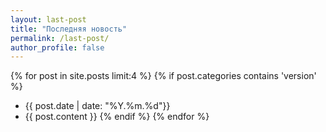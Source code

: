 ```yaml
---
layout: last-post
title: "Последняя новость"
permalink: /last-post/
author_profile: false
---
```


{% for post in site.posts limit:4 %}
{% if post.categories contains 'version' %}
- {{ post.date | date: "%Y.%m.%d"}} 
- {{ post.content }}
{% endif %}
{% endfor %}